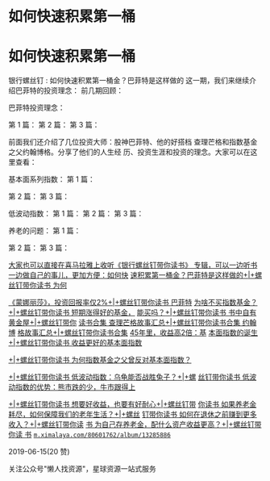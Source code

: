 # 如何快速积累第一桶

# 如何快速积累第一桶

银行螺丝钉 : 如何快速积累第一桶金？巴菲特是这样做的 这一期，我们来继续介绍巴菲特的投资理念： 前几期回顾：

巴菲特投资理念：

第 1 篇： 第 2 篇： 第 3 篇：

前面我们还介绍了几位投资大师：股神巴菲特、他的好搭档 查理芒格和指数基金之父约翰博格。分享了他们的人生经 历、投资生涯和投资的理念。大家可以在这里查看：

基本面系列指数： 第 1 篇：

第 2 篇： 第 3 篇：

低波动指数： 第 1 篇： 第 2 篇： 第 3 篇：

养老的问题： 第 1 篇：

第 2 篇： 第 3 篇：

[大家也可以直接在喜马拉雅上收听《银行螺丝钉带你读书》 专辑，可以一边听书一边做自己的事儿，更加方便：](https://mp.weixin.qq.com/s/81HzyD_X_P07uYiAvRI90w)[如何快](https://mp.weixin.qq.com/s/81HzyD_X_P07uYiAvRI90w) [速积累第一桶金？巴菲特是这样做的](https://mp.weixin.qq.com/s/ZjWq02MYJDQzNPQ3E0pxVg)[+|+](https://mp.weixin.qq.com/s/ZjWq02MYJDQzNPQ3E0pxVg)[螺丝钉带你读书 为何](https://mp.weixin.qq.com/s/ZjWq02MYJDQzNPQ3E0pxVg)

[《蒙娜丽莎》，投资回报率仅](https://mp.weixin.qq.com/s/w3oCuQXh6RTsxuX5VaYUSQ)[2%+|+](https://mp.weixin.qq.com/s/w3oCuQXh6RTsxuX5VaYUSQ)[螺丝钉带你读书 巴菲特](https://mp.weixin.qq.com/s/w3oCuQXh6RTsxuX5VaYUSQ) [为啥不买指数基金？](https://mp.weixin.qq.com/s/807PwaFgBfSYEhXnkf-fnQ)[+|+](https://mp.weixin.qq.com/s/807PwaFgBfSYEhXnkf-fnQ)[螺丝钉带你读书 短期涨得好的基金，](https://mp.weixin.qq.com/s/807PwaFgBfSYEhXnkf-fnQ) [能买吗？](https://mp.weixin.qq.com/s/AFrJ3E9iCcht9PGprN0xTQ)[+|+](https://mp.weixin.qq.com/s/AFrJ3E9iCcht9PGprN0xTQ)[螺丝钉带你读书 书中自有黄金屋](https://mp.weixin.qq.com/s/AFrJ3E9iCcht9PGprN0xTQ)[+|+](https://mp.weixin.qq.com/s/AFrJ3E9iCcht9PGprN0xTQ)[螺丝钉带你](https://mp.weixin.qq.com/s/AFrJ3E9iCcht9PGprN0xTQ) [读书合集 查理芒格故事汇总](https://mp.weixin.qq.com/s/k6nj1KrZPMfyKmnfNR-xEw)[+|+](https://mp.weixin.qq.com/s/k6nj1KrZPMfyKmnfNR-xEw)[螺丝钉带你读书合集 约翰博](https://mp.weixin.qq.com/s/k6nj1KrZPMfyKmnfNR-xEw) [格故事汇总](https://mp.weixin.qq.com/s/P-T2V6COrV8ebiR6-d-_Uw)[+|+](https://mp.weixin.qq.com/s/P-T2V6COrV8ebiR6-d-_Uw)[螺丝钉带你读书合集](https://mp.weixin.qq.com/s/P-T2V6COrV8ebiR6-d-_Uw) [45](https://mp.weixin.qq.com/s/P-T2V6COrV8ebiR6-d-_Uw)[年里，收益高](https://mp.weixin.qq.com/s/P-T2V6COrV8ebiR6-d-_Uw)[2](https://mp.weixin.qq.com/s/P-T2V6COrV8ebiR6-d-_Uw)[倍：基](https://mp.weixin.qq.com/s/P-T2V6COrV8ebiR6-d-_Uw) [本面指数的诞生](https://mp.weixin.qq.com/s/ZiY0rQj2dM4H43P7Voiefg)[+|+](https://mp.weixin.qq.com/s/ZiY0rQj2dM4H43P7Voiefg)[螺丝钉带你读书 收益更好的基本面指数](https://mp.weixin.qq.com/s/ZiY0rQj2dM4H43P7Voiefg)

[+|+](https://mp.weixin.qq.com/s/dK-xjL27IquaqiQZlE5tUA)[螺丝钉带你读书 为何指数基金之父曾反对基本面指数？](https://mp.weixin.qq.com/s/dK-xjL27IquaqiQZlE5tUA)

[+|+](https://mp.weixin.qq.com/s/6-3ltd7RBpyMYP7-2ZfGvA)[螺丝钉带你读书 低波动指数：乌龟能否战胜兔子？](https://mp.weixin.qq.com/s/6-3ltd7RBpyMYP7-2ZfGvA)[+|+](https://mp.weixin.qq.com/s/6-3ltd7RBpyMYP7-2ZfGvA)[螺](https://mp.weixin.qq.com/s/6-3ltd7RBpyMYP7-2ZfGvA) [丝钉带你读书 低波动指数的优势：熊市跌的少，牛市跟得上](https://mp.weixin.qq.com/s/pBdxzAWiFcwMw6mNMIxAIg)

[+|+](https://mp.weixin.qq.com/s/z5HJfC_aGxESpqyvsZId1A)[螺丝钉带你读书 想要好收益，也要有好耐心](https://mp.weixin.qq.com/s/z5HJfC_aGxESpqyvsZId1A)[+|+](https://mp.weixin.qq.com/s/z5HJfC_aGxESpqyvsZId1A)[螺丝钉带](https://mp.weixin.qq.com/s/z5HJfC_aGxESpqyvsZId1A) [你读书 如果养老金耗尽，如何保障我们的老年生活？](https://mp.weixin.qq.com/s/G4E8S8k_Kyi7uYsYijagsw)[+|+](https://mp.weixin.qq.com/s/G4E8S8k_Kyi7uYsYijagsw)[螺丝](https://mp.weixin.qq.com/s/G4E8S8k_Kyi7uYsYijagsw) [钉带你读书 如何在退休之前赚到更多收入？](https://mp.weixin.qq.com/s/9MUgvHHfeg9Y0HPBNZoYGA)[+|+](https://mp.weixin.qq.com/s/9MUgvHHfeg9Y0HPBNZoYGA)[螺丝钉带你读](https://mp.weixin.qq.com/s/9MUgvHHfeg9Y0HPBNZoYGA) [书 为自己存养老金，配什么资产收益更高？](https://mp.weixin.qq.com/s/GdXVnDbyVp7qVlr9tgHvTw)[+|+](https://mp.weixin.qq.com/s/GdXVnDbyVp7qVlr9tgHvTw)[螺丝钉带你读 书](https://mp.weixin.qq.com/s/GdXVnDbyVp7qVlr9tgHvTw) [`m.ximalaya.com/80601762/album/13285886`](http://m.ximalaya.com/80601762/album/13285886)

2019-06-15(20 赞)

关注公众号"懒人找资源"，星球资源一站式服务